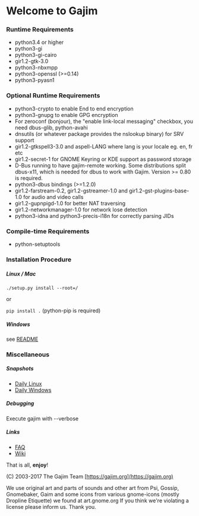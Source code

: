 # Welcome to Gajim


### Runtime Requirements

- python3.4 or higher
- python3-gi
- python3-gi-cairo
- gir1.2-gtk-3.0
- python3-nbxmpp
- python3-openssl (>=0.14)
- python3-pyasn1


### Optional Runtime Requirements

- python3-crypto to enable End to end encryption
- python3-gnupg to enable GPG encryption
- For zeroconf (bonjour), the "enable link-local messaging" checkbox, you need dbus-glib, python-avahi
- dnsutils (or whatever package provides the nslookup binary) for SRV support
- gir1.2-gtkspell3-3.0 and aspell-LANG where lang is your locale eg. en, fr etc
- gir1.2-secret-1 for GNOME Keyring or KDE support as password storage
- D-Bus running to have gajim-remote working. Some distributions split dbus-x11, which is needed for dbus to work with Gajim. Version >= 0.80 is required.
- python3-dbus bindings (>=1.2.0)
- gir1.2-farstream-0.2, gir1.2-gstreamer-1.0 and gir1.2-gst-plugins-base-1.0 for audio and video calls
- gir1.2-gupnpigd-1.0 for better NAT traversing
- gir1.2-networkmanager-1.0 for network lose detection
- python3-idna and python3-precis-i18n for correctly parsing JIDs

### Compile-time Requirements

- python-setuptools


### Installation Procedure

##### Linux / Mac

``./setup.py install --root=/``

or

``pip install .`` (python-pip is required)

##### Windows

see [README](./win/README.md)

### Miscellaneous

##### Snapshots

- [Daily Linux](https://www.gajim.org/downloads/snap/?M=D)
- [Daily Windows](https://gajim.org/downloads/snap/win)


##### Debugging

Execute gajim with --verbose

##### Links

- [FAQ](https://dev.gajim.org/gajim/gajim/wikis/help/gajimfaq)
- [Wiki](https://dev.gajim.org/gajim/gajim/wikis/home)



That is all, **enjoy**!

(C) 2003-2017
The Gajim Team
[https://gajim.org](https://gajim.org)


We use original art and parts of sounds and other art from Psi, Gossip, Gnomebaker, Gaim and some icons from various gnome-icons (mostly Dropline Etiquette) we found at art.gnome.org If you think we're violating a license please inform us. Thank you.